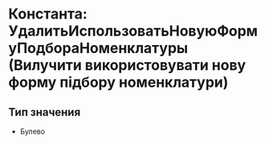 ﻿# Константа: УдалитьИспользоватьНовуюФормуПодбораНоменклатуры (Вилучити використовувати нову форму підбору номенклатури)

## Тип значения

- Булево

